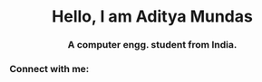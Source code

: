 <h1 align="center">Hello, I am Aditya Mundas</h1>
<h3 align="center">A computer engg. student from India.</h3>

<h3 align="left">Connect with me:</h3>
<p align="left">
</p>
